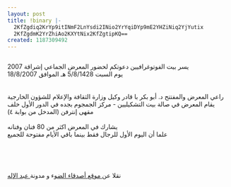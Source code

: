 ```yaml
---
layout: post
title: !binary |-
  2KfZgdiq2KrYp9itINmF2LnYsdi2INio2YrYqiDYp9mE2YHZiNiq2YjYutix
  2KfZgdmK2YrZhiAo2KXYtNix2KfZgtipKQ==
created: 1187309492
---
```

<p align="center"><img alt="" src="http://www.alsadiphoto.com/images/eshraqah1in22.jpg" /></p>
<p>يسر بيت الفوتوغرافيين دعوتكم لحضور المعرض الجماعي إشراقة 2007<br />
يوم السبت 5/8/1428 هـ الموافق 18/8/2007<br />
<br />
<br />
راعي المعرض والمفتتح د. أبو بكر با قادر وكيل وزارة الثقافة والإعلام للشؤون الخارجية<br />
يقام المعرض في صالة بيت التشكيليين - مركز الجمجوم بجده في الدور الأول خلف مقهى إنترفن (المدخل من بوابة ٤)<br />
<br />
يشارك في المعرض اكثر من 80 فنان وفنانه<br />
علما أن اليوم الأول للرجال فقط بينما باقي الأيام مفتوحة للجميع</p>
<p>&nbsp;</p>
<p>&nbsp;</p>
<p>نقلا عن<a href="http://www.friendsoflight.com"> موقع أصدقاء الضو</a>ء و مدونة<a href="http://abduleelah-photo.com/blog/?p=21"> عبد الإله</a></p>
